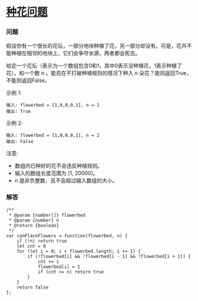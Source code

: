 # [种花问题](https://leetcode-cn.com/problems/can-place-flowers)

### 问题

假设你有一个很长的花坛，一部分地块种植了花，另一部分却没有。可是，花卉不能种植在相邻的地块上，它们会争夺水源，两者都会死去。

给定一个花坛（表示为一个数组包含0和1，其中0表示没种植花，1表示种植了花），和一个数 n 。能否在不打破种植规则的情况下种入 n 朵花？能则返回True，不能则返回False。

示例 1:

```
输入: flowerbed = [1,0,0,0,1], n = 1
输出: True
```
示例 2:

```
输入: flowerbed = [1,0,0,0,1], n = 2
输出: False
```
注意:

* 数组内已种好的花不会违反种植规则。
* 输入的数组长度范围为 [1, 20000]。
* n 是非负整数，且不会超过输入数组的大小。


### 解答

```
/**
 * @param {number[]} flowerbed
 * @param {number} n
 * @return {boolean}
 */
var canPlaceFlowers = function(flowerbed, n) {
    if (!n) return true
    let cnt = 0
    for (let i = 0; i < flowerbed.length; i += 1) {
        if (!flowerbed[i] && !flowerbed[i - 1] && !flowerbed[i + 1]) {
            cnt += 1
            flowerbed[i] = 1
            if (cnt >= n) return true
        }
    }
    return false
};
```